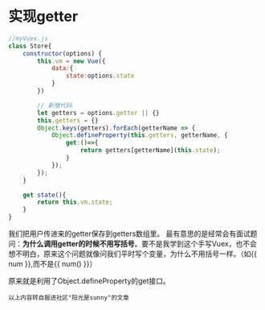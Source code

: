 
# 实现getter

```js
//myVuex.js
class Store{
    constructor(options) {
        this.vm = new Vue({
            data:{
                state:options.state
            }
        })

        // 新增代码
        let getters = options.getter || {}
        this.getters = {}
        Object.keys(getters).forEach(getterName => {
            Object.defineProperty(this.getters, getterName, {
                get:()=>{
                    return getters[getterName](this.state);
                }
            });
        });
    }

    get state(){
        return this.vm.state;
    }
}
```

我们把用户传进来的getter保存到getters数组里。
最有意思的是经常会有面试题问：**为什么调用getter的时候不用写括号**。要不是我学到这个手写Vuex，也不会想不明白，原来这个问题就像问我们平时写个变量，为什么不用括号一样。（如{{ num }},而不是{{ num() }}）

原来就是利用了Object.defineProperty的get接口。

`以上内容转自掘进社区"阳光是sunny"的文章`